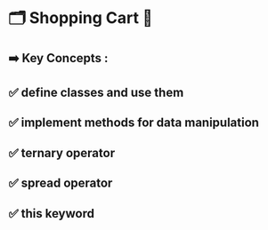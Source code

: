 # 🗂️ Shopping Cart 🛒
## ➡️ Key Concepts : 
## ✅ define classes and use them
## ✅ implement methods for data manipulation
## ✅ ternary operator
## ✅ spread operator
## ✅ this keyword
